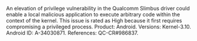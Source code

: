 An elevation of privilege vulnerability in the Qualcomm Slimbus driver could enable a local malicious application to execute arbitrary code within the context of the kernel. This issue is rated as High because it first requires compromising a privileged process. Product: Android. Versions: Kernel-3.10. Android ID: A-34030871. References: QC-CR#986837.